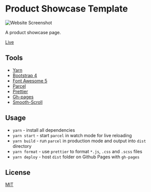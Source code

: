 # Product Showcase Template

![Website Screenshot](https://user-images.githubusercontent.com/6123841/43707400-a9633060-9970-11e8-8e69-3a34e2e0d132.png)

A product showcase page.

[Live](https://azdanov.github.io/product-showcase-template/)

## Tools

* [Yarn](https://yarnpkg.com/en/)
* [Bootstrap 4](https://github.com/twbs/bootstrap)
* [Font Awesome 5](https://github.com/FortAwesome/Font-Awesome)
* [Parcel](https://parceljs.org/)
* [Prettier](https://prettier.io/)
* [Gh-pages](https://github.com/tschaub/gh-pages/)
* [Smooth-Scroll](https://www.jqueryscript.net/menu/jQuery-Plugin-Fixed-Bootstrap-4-Nav-Smooth-Scroll-navbar-fixed-js.html)

## Usage

* `yarn` - install all dependencies
* `yarn start` - start `parcel` in watch mode for live reloading
* `yarn build` - run `parcel` in production mode and output into `dist` directory
* `yarn format` - use `prettier` to format `*.js`, `.css` and `.scss` files
* `yarn deploy` - host `dist` folder on Github Pages with `gh-pages`

## License

[MIT](./LICENSE)
